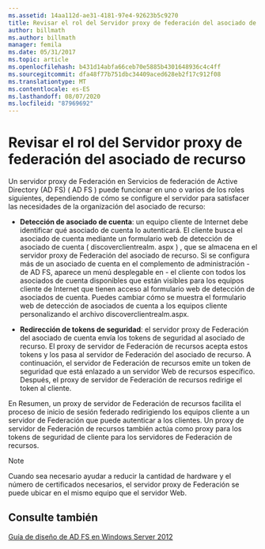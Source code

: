 ```yaml
---
ms.assetid: 14aa112d-ae31-4181-97e4-92623b5c9270
title: Revisar el rol del Servidor proxy de federación del asociado de recurso
author: billmath
ms.author: billmath
manager: femila
ms.date: 05/31/2017
ms.topic: article
ms.openlocfilehash: b431d14abfa66ceb70e5885b4301648936c4c4ff
ms.sourcegitcommit: dfa48f77b751dbc34409aced628eb2f17c912f08
ms.translationtype: MT
ms.contentlocale: es-ES
ms.lasthandoff: 08/07/2020
ms.locfileid: "87969692"
---
```

# <a name="review-the-role-of-the-federation-server-proxy-in-the-resource-partner"></a>Revisar el rol del Servidor proxy de federación del asociado de recurso

Un servidor proxy de Federación en Servicios de federación de Active Directory (AD FS) \( AD FS \) puede funcionar en uno o varios de los roles siguientes, dependiendo de cómo se configure el servidor para satisfacer las necesidades de la organización del asociado de recurso:

-   **Detección de asociado de cuenta**: un equipo cliente de Internet debe identificar qué asociado de cuenta lo autenticará. El cliente busca el asociado de cuenta mediante un formulario web de detección de asociado de cuenta \( discoverclientrealm. aspx \) , que se almacena en el servidor proxy de Federación del asociado de recurso. Si se configura más de un asociado de cuenta en el complemento de administración \- de AD FS, aparece un menú desplegable en \- el cliente con todos los asociados de cuenta disponibles que están visibles para los equipos cliente de Internet que tienen acceso al formulario web de detección de asociados de cuenta. Puedes cambiar cómo se muestra el formulario web de detección de asociados de cuenta a los equipos cliente personalizando el archivo discoverclientrealm.aspx.

-   **Redirección de tokens de seguridad**: el servidor proxy de Federación del asociado de cuenta envía los tokens de seguridad al asociado de recurso. El proxy de servidor de Federación de recursos acepta estos tokens y los pasa al servidor de Federación del asociado de recurso. A continuación, el servidor de Federación de recursos emite un token de seguridad que está enlazado a un servidor Web de recursos específico. Después, el proxy de servidor de Federación de recursos redirige el token al cliente.

En Resumen, un proxy de servidor de Federación de recursos facilita el proceso de inicio de sesión federado redirigiendo los equipos cliente a un servidor de Federación que puede autenticar a los clientes. Un proxy de servidor de Federación de recursos también actúa como proxy para los tokens de seguridad de cliente para los servidores de Federación de recursos.

> [!NOTE]
> Cuando sea necesario ayudar a reducir la cantidad de hardware y el número de certificados necesarios, el servidor proxy de Federación se puede ubicar en el mismo equipo que el servidor Web.

## <a name="see-also"></a>Consulte también
[Guía de diseño de AD FS en Windows Server 2012](AD-FS-Design-Guide-in-Windows-Server-2012.md)

